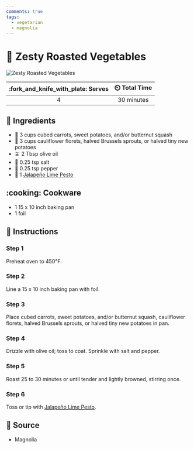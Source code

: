 ```yaml
---
comments: true
tags:
  - vegetarian
  - magnolia
---
```

# :leafy_green: Zesty Roasted Vegetables

![Zesty Roasted Vegetables](../assets/images/zesty-roasted-vegetables.jpg)

| :fork_and_knife_with_plate: Serves | :timer_clock: Total Time |
|:----------------------------------:|:-----------------------: |
| 4 | 30 minutes |

## :salt: Ingredients

- :carrot: 3 cups cubed carrots, sweet potatoes, and/or butternut squash
- :broccoli: 3 cups cauliflower florets, halved Brussels sprouts, or halved tiny new potatoes
- :olive: 2 Tbsp olive oil
- :salt: 0.25 tsp salt
- :salt: 0.25 tsp pepper
- :leafy_green: 1 [Jalapeño Lime Pesto][1]

## :cooking: Cookware

- 1 15 x 10 inch baking pan
- 1 foil

## :pencil: Instructions

### Step 1

Preheat oven to 450°F.

### Step 2

Line a 15 x 10 inch baking pan with foil.

### Step 3

Place cubed carrots, sweet potatoes, and/or butternut squash, cauliflower florets, halved Brussels sprouts, or halved
tiny new potatoes in pan.

### Step 4

Drizzle with olive oil; toss to coat. Sprinkle with salt and pepper.

### Step 5

Roast 25 to 30 minutes or until tender and lightly browned, stirring once.

### Step 6

Toss or tip with [Jalapeño Lime Pesto][1].

## :link: Source

- Magnolia

[1]: <../sauces-and-dressings/pesto/jalapeño-lime-pesto.md>
